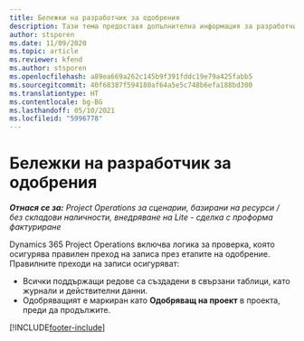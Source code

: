 ```yaml
---
title: Бележки на разработчик за одобрения
description: Тази тема предоставя допълнителна информация за разработчици за работа с одобрения.
author: stsporen
ms.date: 11/09/2020
ms.topic: article
ms.reviewer: kfend
ms.author: stsporen
ms.openlocfilehash: a89ea669a262c145b9f391fddc19e79a425fabb5
ms.sourcegitcommit: 40f68387f594180af64a5e5c748b6efa188bd300
ms.translationtype: HT
ms.contentlocale: bg-BG
ms.lasthandoff: 05/10/2021
ms.locfileid: "5996778"
---
```

# <a name="developer-notes-for-approvals"></a>Бележки на разработчик за одобрения

_**Отнася се за:** Project Operations за сценарии, базирани на ресурси / без складови наличности, внедряване на Lite - сделка с проформа фактуриране_

Dynamics 365 Project Operations включва логика за проверка, която осигурява правилен преход на записа през етапите на одобрение. Правилните преходи на записи осигуряват: 

  - Всички поддържащи редове са създадени в свързани таблици, като журнали и действителни данни.
  - Одобряващият е маркиран като **Одобряващ на проект** в проекта, преди да продължите.


[!INCLUDE[footer-include](../includes/footer-banner.md)]
